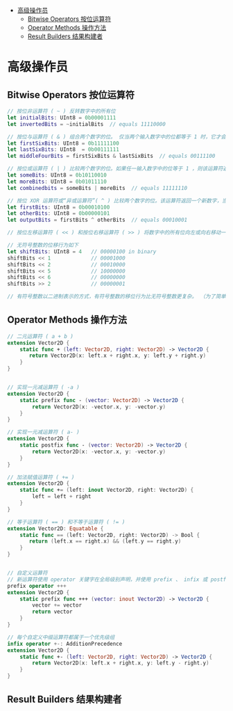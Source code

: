 <!-- @import "[TOC]" {cmd="toc" depthFrom=1 depthTo=6 orderedList=false} -->

<!-- code_chunk_output -->

- [高级操作员](#高级操作员)
  - [Bitwise Operators 按位运算符](#bitwise-operators-按位运算符)
  - [Operator Methods 操作方法](#operator-methods-操作方法)
  - [Result Builders 结果构建者](#result-builders-结果构建者)

<!-- /code_chunk_output -->


# 高级操作员

## Bitwise Operators 按位运算符

```swift
// 按位非运算符 ( ~ ) 反转数字中的所有位
let initialBits: UInt8 = 0b00001111
let invertedBits = ~initialBits  // equals 11110000
```

```swift
// 按位与运算符 ( & ) 组合两个数字的位。 仅当两个输入数字中的位都等于 1 时，它才会返回一个新数字，其位设置为 1
let firstSixBits: UInt8 = 0b11111100
let lastSixBits: UInt8  = 0b00111111
let middleFourBits = firstSixBits & lastSixBits  // equals 00111100
```

```swift
// 按位或运算符 ( | ) 比较两个数字的位。如果任一输入数字中的位等于 1 ，则该运算符返回一个新数字，其位设置为 1
let someBits: UInt8 = 0b10110010
let moreBits: UInt8 = 0b01011110
let combinedbits = someBits | moreBits  // equals 11111110
```

```swift
// 按位 XOR 运算符或“异或运算符”( ^ ) 比较两个数字的位。该运算符返回一个新数字，当输入位不同时，其位设置为 1 ；当输入位相同时，其位设置为 0 ：
let firstBits: UInt8 = 0b00010100
let otherBits: UInt8 = 0b00000101
let outputBits = firstBits ^ otherBits  // equals 00010001
```

```swift
// 按位左移运算符 ( << ) 和按位右移运算符 ( >> ) 将数字中的所有位向左或向右移动一定的位数，具体取决于下面定义的规则。

// 无符号整数的位移行为如下
let shiftBits: UInt8 = 4   // 00000100 in binary
shiftBits << 1             // 00001000
shiftBits << 2             // 00010000
shiftBits << 5             // 10000000
shiftBits << 6             // 00000000
shiftBits >> 2             // 00000001

// 有符号整数以二进制表示的方式，有符号整数的移位行为比无符号整数更复杂。 （为了简单起见，下面的示例基于 8 位有符号整数，但相同的原则适用于任何大小的有符号整数。）
```

## Operator Methods 操作方法

```swift
// 二元运算符 ( a + b )
extension Vector2D {
    static func + (left: Vector2D, right: Vector2D) -> Vector2D {
       return Vector2D(x: left.x + right.x, y: left.y + right.y)
    }
}


// 实现一元减运算符 ( -a )
extension Vector2D {
    static prefix func - (vector: Vector2D) -> Vector2D {
        return Vector2D(x: -vector.x, y: -vector.y)
    }
}

// 实现一元减运算符 ( a- )
extension Vector2D {
    static postfix func - (vector: Vector2D) -> Vector2D {
        return Vector2D(x: -vector.x, y: -vector.y)
    }
}

// 加法赋值运算符 ( += ) 
extension Vector2D {
    static func += (left: inout Vector2D, right: Vector2D) {
        left = left + right
    }
}

// 等于运算符 ( == ) 和不等于运算符 ( != )
extension Vector2D: Equatable {
    static func == (left: Vector2D, right: Vector2D) -> Bool {
       return (left.x == right.x) && (left.y == right.y)
    }
}


// 自定义运算符
// 新运算符使用 operator 关键字在全局级别声明，并使用 prefix 、 infix 或 postfix 修饰符进行标记
prefix operator +++
extension Vector2D {
    static prefix func +++ (vector: inout Vector2D) -> Vector2D {
        vector += vector
        return vector
    }
}

// 每个自定义中缀运算符都属于一个优先级组
infix operator +-: AdditionPrecedence
extension Vector2D {
    static func +- (left: Vector2D, right: Vector2D) -> Vector2D {
        return Vector2D(x: left.x + right.x, y: left.y - right.y)
    }
}
```

## Result Builders 结果构建者
